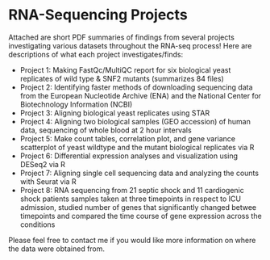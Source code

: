 # RNA-Sequencing Projects

Attached are short PDF summaries of findings from several projects investigating various datasets throughout the RNA-seq process! Here are descriptions of what each project investigates/finds:

* Project 1: Making FastQc/MultiQC report for six biological yeast replicates of wild type & SNF2 mutants (summarizes 84 files)
* Project 2: Identifying faster methods of downloading sequencing data from the European Nucleotide Archive (ENA) and the National
Center for Biotechnology Information (NCBI)
* Project 3: Aligning biological yeast replicates using STAR
* Project 4: Aligning two biological samples (GEO accession) of human data, sequencing of whole blood at 2 hour intervals
* Project 5: Make count tables, correlation plot, and gene variance scatterplot of yeast wildtype and the mutant biological replicates via R 
* Project 6: Differential expression analyses and visualization using DESeq2 via R
* Project 7: Aligning single cell sequencing data and analyzing the counts with Seurat via R
* Project 8: RNA sequencing from 21 septic shock and 11 cardiogenic shock patients samples taken at three timepoints in respect to ICU admission, studied number of genes that significantly changed betwee timepoints and compared the time course of gene expression across the conditions

Please feel free to contact me if you would like more information on where the data were obtained from.
